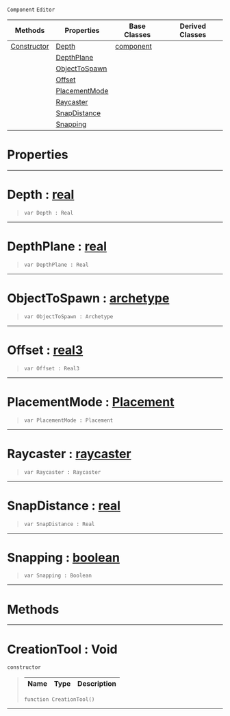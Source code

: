  `Component` `Editor`



|Methods|Properties|Base Classes|Derived Classes|
|---|---|---|---|
|[ Constructor](https://github.com/PlasmaEngine/PlasmaDocs/tree/master/docs/C%2B%2B/code_reference/class_reference/creationtool.markdown#creationtool-void)|[ Depth](https://github.com/PlasmaEngine/PlasmaDocs/tree/master/docs/C%2B%2B/code_reference/class_reference/creationtool.markdown#depth-plasma-engine-docume)|[component](https://github.com/PlasmaEngine/PlasmaDocs/tree/master/docs/C%2B%2B/code_reference/class_reference/component.markdown)| |
| |[ DepthPlane](https://github.com/PlasmaEngine/PlasmaDocs/tree/master/docs/C%2B%2B/code_reference/class_reference/creationtool.markdown#depthplane-plasma-engine-d)| | |
| |[ ObjectToSpawn](https://github.com/PlasmaEngine/PlasmaDocs/tree/master/docs/C%2B%2B/code_reference/class_reference/creationtool.markdown#objecttospawn-plasma-engin)| | |
| |[ Offset](https://github.com/PlasmaEngine/PlasmaDocs/tree/master/docs/C%2B%2B/code_reference/class_reference/creationtool.markdown#offset-plasma-engine-docum)| | |
| |[ PlacementMode](https://github.com/PlasmaEngine/PlasmaDocs/tree/master/docs/C%2B%2B/code_reference/class_reference/creationtool.markdown#placementmode-plasma-engin)| | |
| |[ Raycaster](https://github.com/PlasmaEngine/PlasmaDocs/tree/master/docs/C%2B%2B/code_reference/class_reference/creationtool.markdown#raycaster-plasma-engine-do)| | |
| |[ SnapDistance](https://github.com/PlasmaEngine/PlasmaDocs/tree/master/docs/C%2B%2B/code_reference/class_reference/creationtool.markdown#snapdistance-plasma-engine)| | |
| |[ Snapping](https://github.com/PlasmaEngine/PlasmaDocs/tree/master/docs/C%2B%2B/code_reference/class_reference/creationtool.markdown#snapping-plasma-engine-doc)| | |


 #  Properties


---  
 #  Depth : [real](https://github.com/PlasmaEngine/PlasmaDocs/tree/master/docs/C%2B%2B/code_reference/lightning_base_types/real.markdown)

> 
> ``` lang=cpp, name=Lightning
> var Depth : Real


---  
 #  DepthPlane : [real](https://github.com/PlasmaEngine/PlasmaDocs/tree/master/docs/C%2B%2B/code_reference/lightning_base_types/real.markdown)

> 
> ``` lang=cpp, name=Lightning
> var DepthPlane : Real


---  
 #  ObjectToSpawn : [archetype](https://github.com/PlasmaEngine/PlasmaDocs/tree/master/docs/C%2B%2B/code_reference/class_reference/archetype.markdown)

> 
> ``` lang=cpp, name=Lightning
> var ObjectToSpawn : Archetype


---  
 #  Offset : [real3](https://github.com/PlasmaEngine/PlasmaDocs/tree/master/docs/C%2B%2B/code_reference/lightning_base_types/real3.markdown)

> 
> ``` lang=cpp, name=Lightning
> var Offset : Real3


---  
 #  PlacementMode : [Placement](https://github.com/PlasmaEngine/PlasmaDocs/tree/master/docs/C%2B%2B/code_reference/enum_reference.markdown#placement)

> 
> ``` lang=cpp, name=Lightning
> var PlacementMode : Placement


---  
 #  Raycaster : [raycaster](https://github.com/PlasmaEngine/PlasmaDocs/tree/master/docs/C%2B%2B/code_reference/class_reference/raycaster.markdown)

> 
> ``` lang=cpp, name=Lightning
> var Raycaster : Raycaster


---  
 #  SnapDistance : [real](https://github.com/PlasmaEngine/PlasmaDocs/tree/master/docs/C%2B%2B/code_reference/lightning_base_types/real.markdown)

> 
> ``` lang=cpp, name=Lightning
> var SnapDistance : Real


---  
 #  Snapping : [boolean](https://github.com/PlasmaEngine/PlasmaDocs/tree/master/docs/C%2B%2B/code_reference/lightning_base_types/boolean.markdown)

> 
> ``` lang=cpp, name=Lightning
> var Snapping : Boolean


---  
 #  Methods


---  
 #  CreationTool : Void

 `constructor`

> 
> |Name|Type|Description|
> |---|---|---|
> ``` lang=cpp, name=Lightning
> function CreationTool()
> ``` 


---  
 

 